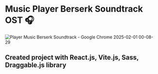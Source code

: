 # Music Player Berserk Soundtrack OST 🎧
![Player Music Berserk Soundtrack - Google Chrome 2025-02-01 00-08-29](https://github.com/user-attachments/assets/9d1de541-d0de-456c-a537-98d54d90d0f9)

## Created project with React.js, Vite.js, Sass, Draggable.js library
